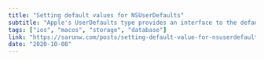 ```yaml
---
title: "Setting default values for NSUserDefaults"
subtitle: "Apple's UserDefaults type provides an interface to the default database associated with an application. It's most commonly used to store user preferences. In this post, Sarun Wongpatcharapakorn shows us how to set default values for such stored preferences in Swift."
tags: ["ios", "macos", "storage", "database"]
link: "https://sarunw.com/posts/setting-default-value-for-nsuserdefaults/"
date: "2020-10-08"
---
```

